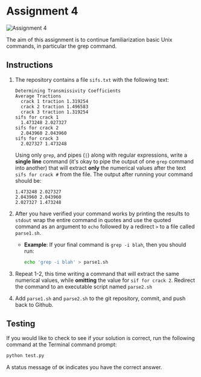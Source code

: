 # Assignment 4

![Assignment 4](https://github.com/PGE383-HPC/assignment4-solution/actions/workflows/main.yml/badge.svg)

The aim of this assignment is to continue familiarization basic Unix commands, in particular the grep command. 


## Instructions

 1. The repository contains a file `sifs.txt` with the following text:

        Determining Transmissivity Coefficients  
        Average Tractions
          crack 1 traction 1.319254
          crack 2 traction 1.496583
          crack 3 traction 1.319254
        sifs for crack 1
          1.473248 2.027327
        sifs for crack 2
          2.043960 2.043960
        sifs for crack 3
          2.027327 1.473248
    
    Using only `grep`, and pipes (`|`) along with regular expressions, write a **single line** command (it's okay to pipe the output of one `grep` command into another) that will extract **only** the numerical values after the text `sifs for crack #` from the file. The output after running your command should be:

        1.473248 2.027327
        2.043960 2.043960
        2.027327 1.473248

 1. After you have verified your command works by printing the results to `stdout` wrap the entire command in quotes and use the quoted command as an argument to `echo` followed by a redirect `>` to a file called `parse1.sh`.

    - **Example**: If your final command is `grep -i blah`, then you should run:

        ```bash
        echo 'grep -i blah' > parse1.sh
        ```
 1. Repeat 1-2, this time writing a command that will extract the same numerical values, while **omitting** the value for `sif for crack 2`.  Redirect the command to an executable script named `parse2.sh`

 1. Add `parse1.sh` and `parse2.sh` to the git repository, commit, and push back to Github.

 ## Testing

If you would like to check to see if your solution is correct, run the following command at the Terminal command prompt:

```bash
python test.py
```


A status message of `OK` indicates you have the correct answer. 
